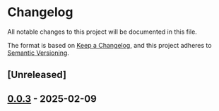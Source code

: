 # Changelog

All notable changes to this project will be documented in this file.

The format is based on [Keep a Changelog](https://keepachangelog.com/en/1.0.0/),
and this project adheres to [Semantic Versioning](https://semver.org/spec/v2.0.0.html).

## [Unreleased]

## [0.0.3](https://github.com/ScuffleCloud/scuffle/compare/scuffle-bootstrap-derive-v0.0.2...scuffle-bootstrap-derive-v0.0.3) - 2025-02-09
